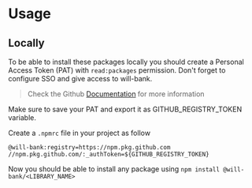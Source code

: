 # Usage

## Locally

To be able to install these packages locally you should create a Personal Access Token (PAT) with `read:packages` permission. Don't forget to configure SSO and give access to will-bank.

> Check the Github [Documentation](https://docs.github.com/en/packages/working-with-a-github-packages-registry/working-with-the-npm-registry#authenticating-to-github-packages) for more information

Make sure to save your PAT and export it as GITHUB_REGISTRY_TOKEN variable.

Create a `.npmrc` file in your project as follow
```
@will-bank:registry=https://npm.pkg.github.com
//npm.pkg.github.com/:_authToken=${GITHUB_REGISTRY_TOKEN}
```

Now you should be able to install any package using `npm install @will-bank/<LIBRARY_NAME>`
